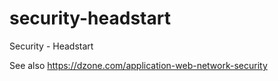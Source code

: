 # security-headstart
Security - Headstart

See also https://dzone.com/application-web-network-security
